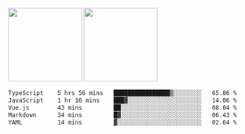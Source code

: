 <img src="https://github-readme-stats.vercel.app/api?username=Dream4ever&count_private=true&show_icons=true&theme=tokyonight" height="150" /> <img src="https://github-readme-stats.vercel.app/api/top-langs/?username=Dream4ever&count_private=true&show_icons=true&theme=tokyonight&langs_count=5&layout=compact" height="150" />

<!--START_SECTION:waka-->

```txt
TypeScript    5 hrs 56 mins   ████████████████▒░░░░░░░░   65.86 %
JavaScript    1 hr 16 mins    ███▓░░░░░░░░░░░░░░░░░░░░░   14.06 %
Vue.js        43 mins         ██░░░░░░░░░░░░░░░░░░░░░░░   08.04 %
Markdown      34 mins         █▓░░░░░░░░░░░░░░░░░░░░░░░   06.43 %
YAML          14 mins         ▓░░░░░░░░░░░░░░░░░░░░░░░░   02.64 %
```

<!--END_SECTION:waka-->
